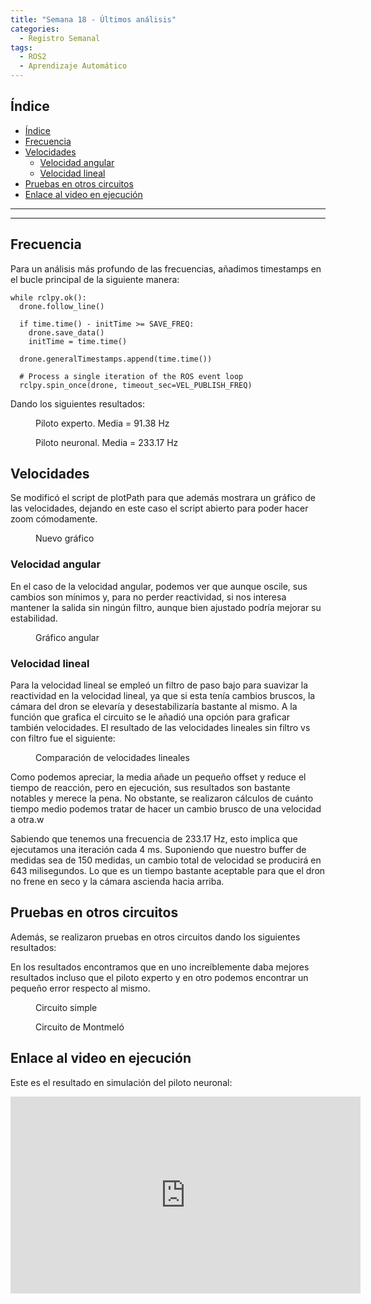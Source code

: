 ```yaml
---
title: "Semana 18 - Últimos análisis"
categories:
  - Registro Semanal
tags:
  - ROS2
  - Aprendizaje Automático
---
```


## Índice

- [Índice](#índice)
- [Frecuencia](#frecuencia)
- [Velocidades](#velocidades)
  - [Velocidad angular](#velocidad-angular)
  - [Velocidad lineal](#velocidad-lineal)
- [Pruebas en otros circuitos](#pruebas-en-otros-circuitos)
- [Enlace al video en ejecución](#enlace-al-video-en-ejecución)

---
---

## Frecuencia
Para un análisis más profundo de las frecuencias, añadimos timestamps en el bucle principal de la siguiente manera:

```python3
while rclpy.ok():
  drone.follow_line()

  if time.time() - initTime >= SAVE_FREQ: 
    drone.save_data()
    initTime = time.time()

  drone.generalTimestamps.append(time.time())

  # Process a single iteration of the ROS event loop
  rclpy.spin_once(drone, timeout_sec=VEL_PUBLISH_FREQ)
```

Dando los siguientes resultados:

<figure class="align-center" style="width:60%">
  <img src="{{ site.url }}{{ site.baseurl }}/assets/images/post18/expertFreq.png" alt="">
  <figcaption>Piloto experto. Media = 91.38 Hz</figcaption>
</figure>

<figure class="align-center" style="width:60%">
  <img src="{{ site.url }}{{ site.baseurl }}/assets/images/post18/neuralFreq.png" alt="">
  <figcaption>Piloto neuronal. Media = 233.17 Hz</figcaption>
</figure>

## Velocidades
Se modificó el script de plotPath para que además mostrara un gráfico de las velocidades, dejando en este caso el script abierto para poder hacer zoom cómodamente.
<figure class="align-center" style="width:60%">
  <img src="{{ site.url }}{{ site.baseurl }}/assets/images/post18/generalVels.png" alt="">
  <figcaption>Nuevo gráfico</figcaption>
</figure>

### Velocidad angular
En el caso de la velocidad angular, podemos ver que aunque oscile, sus cambios son mínimos y, para no perder reactividad, si nos interesa mantener la salida sin ningún filtro, aunque bien ajustado podría mejorar su estabilidad.
<figure class="align-center" style="width:60%">
  <img src="{{ site.url }}{{ site.baseurl }}/assets/images/post18/angularGraphic.png" alt="">
  <figcaption>Gráfico angular</figcaption>
</figure>

### Velocidad lineal
Para la velocidad lineal se empleó un filtro de paso bajo para suavizar la reactividad en la velocidad lineal, ya que si esta tenía cambios bruscos, la cámara del dron se elevaría y desestabilizaría bastante al mismo. A la función que grafica el circuito se le añadió una opción para graficar también velocidades. El resultado de las velocidades lineales sin filtro vs con filtro fue el siguiente:

<figure class="align-center" style="width:60%">
  <img src="{{ site.url }}{{ site.baseurl }}/assets/images/post18/linealVelGraphic.png" alt="">
  <figcaption>Comparación de velocidades lineales</figcaption>
</figure>

Como podemos apreciar, la media añade un pequeño offset y reduce el tiempo de reacción, pero en ejecución, sus resultados son bastante notables y merece la pena. No obstante, se realizaron cálculos de cuánto tiempo medio podemos tratar de hacer un cambio brusco de una velocidad a otra.w

Sabiendo que tenemos una frecuencia de 233.17 Hz, esto implica que ejecutamos una iteración cada 4 ms. Suponiendo que nuestro buffer de medidas sea de 150 medidas, un cambio total de velocidad se producirá en 643 milisegundos. Lo que es un tiempo bastante aceptable para que el dron no frene en seco y la cámara ascienda hacia arriba.

## Pruebas en otros circuitos
Además, se realizaron pruebas en otros circuitos dando los siguientes resultados:

En los resultados encontramos que en uno increíblemente daba mejores resultados incluso que el piloto experto y en otro podemos encontrar un pequeño error respecto al mismo.

<figure class="align-center" style="width:60%">
  <img src="{{ site.url }}{{ site.baseurl }}/assets/images/post18/simple_circuit.png" alt="">
  <figcaption>Circuito simple</figcaption>
</figure>

<figure class="align-center" style="width:60%">
  <img src="{{ site.url }}{{ site.baseurl }}/assets/images/post18/montmelo.png" alt="">
  <figcaption>Circuito de Montmeló</figcaption>
</figure>

## Enlace al video en ejecución

Este es el resultado en simulación del piloto neuronal:

<iframe width="560" height="315" src="https://www.youtube.com/embed/jJ4Xdin1gg4?si=ECk8ak3IBvNu11Pd" title="Reproductor de video de YouTube" frameborder="0" allow="accelerometer; autoplay; clipboard-write; encrypted-media; gyroscope; picture-in-picture" allowfullscreen></iframe>
